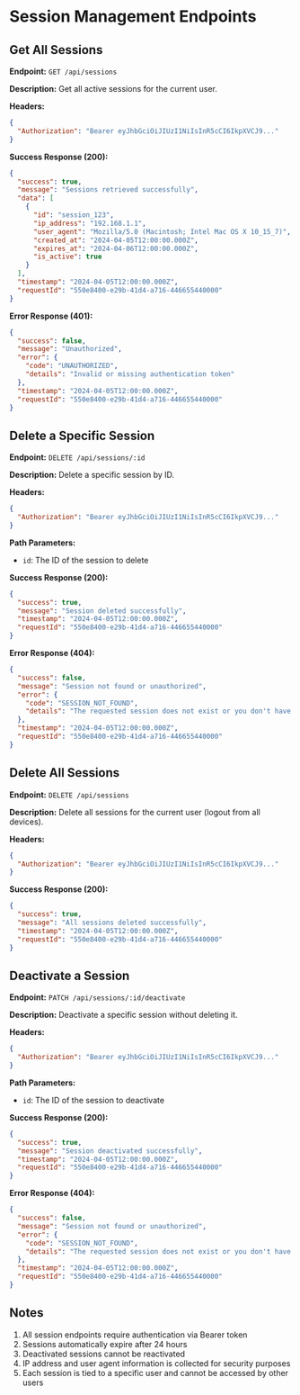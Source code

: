 # Session Management Endpoints

## Get All Sessions

**Endpoint:** `GET /api/sessions`

**Description:** Get all active sessions for the current user.

**Headers:**

```json
{
  "Authorization": "Bearer eyJhbGciOiJIUzI1NiIsInR5cCI6IkpXVCJ9..."
}
```

**Success Response (200):**

```json
{
  "success": true,
  "message": "Sessions retrieved successfully",
  "data": [
    {
      "id": "session_123",
      "ip_address": "192.168.1.1",
      "user_agent": "Mozilla/5.0 (Macintosh; Intel Mac OS X 10_15_7)",
      "created_at": "2024-04-05T12:00:00.000Z",
      "expires_at": "2024-04-06T12:00:00.000Z",
      "is_active": true
    }
  ],
  "timestamp": "2024-04-05T12:00:00.000Z",
  "requestId": "550e8400-e29b-41d4-a716-446655440000"
}
```

**Error Response (401):**

```json
{
  "success": false,
  "message": "Unauthorized",
  "error": {
    "code": "UNAUTHORIZED",
    "details": "Invalid or missing authentication token"
  },
  "timestamp": "2024-04-05T12:00:00.000Z",
  "requestId": "550e8400-e29b-41d4-a716-446655440000"
}
```

## Delete a Specific Session

**Endpoint:** `DELETE /api/sessions/:id`

**Description:** Delete a specific session by ID.

**Headers:**

```json
{
  "Authorization": "Bearer eyJhbGciOiJIUzI1NiIsInR5cCI6IkpXVCJ9..."
}
```

**Path Parameters:**

- `id`: The ID of the session to delete

**Success Response (200):**

```json
{
  "success": true,
  "message": "Session deleted successfully",
  "timestamp": "2024-04-05T12:00:00.000Z",
  "requestId": "550e8400-e29b-41d4-a716-446655440000"
}
```

**Error Response (404):**

```json
{
  "success": false,
  "message": "Session not found or unauthorized",
  "error": {
    "code": "SESSION_NOT_FOUND",
    "details": "The requested session does not exist or you don't have permission to delete it"
  },
  "timestamp": "2024-04-05T12:00:00.000Z",
  "requestId": "550e8400-e29b-41d4-a716-446655440000"
}
```

## Delete All Sessions

**Endpoint:** `DELETE /api/sessions`

**Description:** Delete all sessions for the current user (logout from all devices).

**Headers:**

```json
{
  "Authorization": "Bearer eyJhbGciOiJIUzI1NiIsInR5cCI6IkpXVCJ9..."
}
```

**Success Response (200):**

```json
{
  "success": true,
  "message": "All sessions deleted successfully",
  "timestamp": "2024-04-05T12:00:00.000Z",
  "requestId": "550e8400-e29b-41d4-a716-446655440000"
}
```

## Deactivate a Session

**Endpoint:** `PATCH /api/sessions/:id/deactivate`

**Description:** Deactivate a specific session without deleting it.

**Headers:**

```json
{
  "Authorization": "Bearer eyJhbGciOiJIUzI1NiIsInR5cCI6IkpXVCJ9..."
}
```

**Path Parameters:**

- `id`: The ID of the session to deactivate

**Success Response (200):**

```json
{
  "success": true,
  "message": "Session deactivated successfully",
  "timestamp": "2024-04-05T12:00:00.000Z",
  "requestId": "550e8400-e29b-41d4-a716-446655440000"
}
```

**Error Response (404):**

```json
{
  "success": false,
  "message": "Session not found or unauthorized",
  "error": {
    "code": "SESSION_NOT_FOUND",
    "details": "The requested session does not exist or you don't have permission to deactivate it"
  },
  "timestamp": "2024-04-05T12:00:00.000Z",
  "requestId": "550e8400-e29b-41d4-a716-446655440000"
}
```

## Notes

1. All session endpoints require authentication via Bearer token
2. Sessions automatically expire after 24 hours
3. Deactivated sessions cannot be reactivated
4. IP address and user agent information is collected for security purposes
5. Each session is tied to a specific user and cannot be accessed by other users
